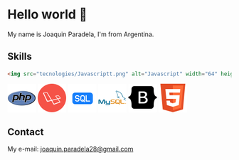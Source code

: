 # Hello world 👋

My name is Joaquin Paradela, I'm from Argentina.

## Skills

```html
<img src="tecnologies/Javascriptt.png" alt="Javascript" width="64" height="64">
```
![Php](tecnologies/php2.png)
![Laravel](tecnologies/laravel.png)
![Sql](tecnologies/sql2.png)
![Mysql](tecnologies/mysql2.png)
![Bootstrap](tecnologies/bootstrap2.png)
![Html](tecnologies/html.png)



## Contact
My e-mail: joaquin.paradela28@gmail.com


